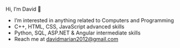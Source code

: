 Hi, I’m David 👋
- I’m interested in anything related to Computers and Programming
- C++, HTML, CSS, JavaScript advanced skills 
- Python, SQL, ASP.NET & Angular intermediate skills
- Reach me at davidmarian2012@gmail.com

<!---
davidmarian2012/davidmarian2012 is a ✨ special ✨ repository because its `README.md` (this file) appears on your GitHub profile.
You can click the Preview link to take a look at your changes.
--->

